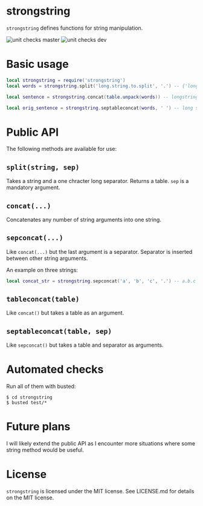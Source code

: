 # strongstring

`strongstring` defines functions for string manipulation.

![unit checks master](https://github.com/pavelsaman/strongstring/actions/workflows/test.yml/badge.svg?branch=master)
![unit checks dev](https://github.com/pavelsaman/strongstring/actions/workflows/test.yml/badge.svg?branch=dev)

# Basic usage

```lua
local strongstring = require('strongstring')
local words = strongstring.split('long.string.to.split', '.') -- {'long', 'string', 'to', 'split'}

local sentence = strongstring.concat(table.unpack(words)) -- longstringtosplit

local orig_sentence = strongstring.septableconcat(words, ' ') -- long string to split
```

# Public API

The following methods are available for use:

## `split(string, sep)`

Takes a string and a one chracter long separator. Returns a table. `sep` is a mandatory argument.

## `concat(...)`

Concatenates any number of string arguments into one string.

## `sepconcat(...)`

Like `concat(...)` but the last argument is a separator. Separator is inserted between other string arguments.

An example on three strings:

```lua
local concat_str = strongstring.sepconcat('a', 'b', 'c', '.') -- a.b.c
```

## `tableconcat(table)`

Like `concat()` but takes a table as an argument.

## `septableconcat(table, sep)`

Like `sepconcat()` but takes a table and separator as arguments.

# Automated checks

Run all of them with busted:

```
$ cd strongstring
$ busted test/*
```

# Future plans

I will likely extend the public API as I encounter more situations where some string method would be useful.

# License

`strongstring` is licensed under the MIT license. See LICENSE.md for details on the MIT license.
